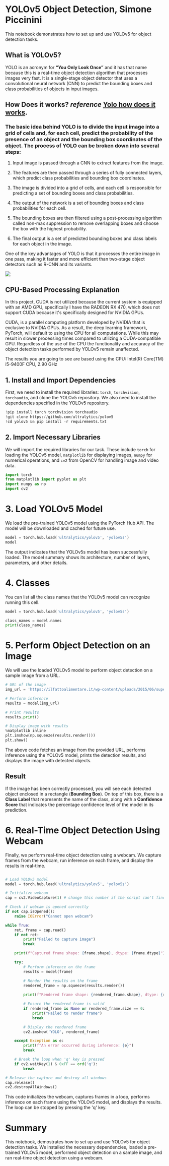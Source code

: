 # YOLOv5 Object Detection, Simone Piccinini 

This notebook demonstrates how to set up and use YOLOv5 for object detection tasks. 

## What is YOLOv5?


YOLO is an acronym for **“You Only Look Once”** and it has that name because this is a real-time object detection algorithm that processes images very fast.
It is a single-stage object detector that uses a convolutional neural network (CNN) to predict the bounding boxes and class probabilities of objects in input images.


## How Does it works? **_reference_** [Yolo how does it works](https://kili-technology.com/data-labeling/machine-learning/yolo-algorithm-real-time-object-detection-from-a-to-z).

### The basic idea behind YOLO is to divide the input image into a grid of cells and, for each cell, predict the probability of the presence of an object and the bounding box coordinates of the object. The process of YOLO can be broken down into several steps:

1. Input image is passed through a CNN to extract features from the image.

2. The features are then passed through a series of fully connected layers, which predict ‌class probabilities and bounding box coordinates.

3. The image is divided into a grid of cells, and each cell is responsible for predicting a set of bounding boxes and class probabilities.

4. The output of the network is a set of bounding boxes and class probabilities for each cell.

5. The bounding boxes are then filtered using a post-processing algorithm called non-max suppression to remove overlapping boxes and choose the box with the highest probability.

6. The final output is a set of predicted bounding boxes and class labels for each object in the image.

One of the key advantages of YOLO is that it processes the entire image in one pass, making it faster and more efficient than two-stage object detectors such as R-CNN and its variants.


![](https://a.storyblok.com/f/139616/1200x800/297c23f45f/structure-of-yolo.webp)


## CPU-Based Processing Explanation

In this project, CUDA is not utilized because the current system is equipped with an AMD GPU, specifically I have the RADEON RX 470, which does not support CUDA because it's specifically designed for NVIDIA GPUs.

CUDA, is a parallel computing platform developed by NVIDIA that is exclusive to NVIDIA GPUs. As a result, the deep learning framework, PyTorch, will default to using the CPU for all computations. While this may result in slower processing times compared to utilizing a CUDA-compatible GPU.
Regardless of the use of the CPU the functionality and accuracy of the object detection tasks performed by YOLOv5 remain unaffected.

The results you are going to see are based using the CPU: Intel(R) Core(TM) i5-9400F CPU, 2.90 GHz


## 1. Install and Import Dependencies

First, we need to install the required libraries: `torch`, `torchvision`, `torchaudio`, and clone the YOLOv5 repository. 
We also need to install the dependencies specified in the YOLOv5 repository.

```python
!pip install torch torchvision torchaudio
!git clone https://github.com/ultralytics/yolov5
!cd yolov5 && pip install -r requirements.txt

```

## 2. Import Necessary Libraries

We will import the required libraries for our task. These include `torch` for loading the YOLOv5 model, `matplotlib` for displaying images, `numpy` for numerical operations, and `cv2` from OpenCV for handling image and video data.

```python
import torch
from matplotlib import pyplot as plt
import numpy as np
import cv2

```

# 3. Load YOLOv5 Model

We load the pre-trained YOLOv5 model using the PyTorch Hub API. The model will be downloaded and cached for future use.

```python
model = torch.hub.load('ultralytics/yolov5', 'yolov5s')
model
```

The output indicates that the YOLOv5s model has been successfully loaded. The model summary shows its architecture, number of layers, parameters, and other details.


# 4. Classes

You can list all the class names that the YOLOv5 model can recognize running this cell.

```python
model = torch.hub.load('ultralytics/yolov5', 'yolov5s')

class_names = model.names
print(class_names)

```

# 5. Perform Object Detection on an Image

We will use the loaded YOLOv5 model to perform object detection on a sample image from a URL.

```python
# URL of the image
img_url = 'https://ilfattoalimentare.it/wp-content/uploads/2015/06/supermercato-spesa-06photo-fotolia-750.jpg'

# Perform inference
results = model(img_url)

# Print results
results.print()

# Display image with results
%matplotlib inline
plt.imshow(np.squeeze(results.render()))
plt.show()

```


The above code fetches an image from the provided URL, performs inference using the YOLOv5 model, prints the detection results, and displays the image with detected objects.

## Result

If the image has been correctly processed, you will see each detected object enclosed in a rectangle (**Bounding Box**). On top of this box, there is a **Class Label** that represents the name of the class, along with a **Confidence Score** that indicates the percentage confidence level of the model in its prediction.


# 6. Real-Time Object Detection Using Webcam

Finally, we perform real-time object detection using a webcam. We capture frames from the webcam, run inference on each frame, and display the results in real-time.


```python

# Load YOLOv5 model
model = torch.hub.load('ultralytics/yolov5', 'yolov5s')

# Initialize webcam
cap = cv2.VideoCapture(1) # change this number if the script can't find your webcam

# Check if webcam is opened correctly
if not cap.isOpened():
    raise IOError("Cannot open webcam")

while True:
    ret, frame = cap.read()
    if not ret:
        print("Failed to capture image")
        break

    print(f"Captured frame shape: {frame.shape}, dtype: {frame.dtype}")

    try:
        # Perform inference on the frame
        results = model(frame)

        # Render the results on the frame
        rendered_frame = np.squeeze(results.render())
        
        print(f"Rendered frame shape: {rendered_frame.shape}, dtype: {rendered_frame.dtype}")

        # Ensure the rendered frame is valid
        if rendered_frame is None or rendered_frame.size == 0:
            print("Failed to render frame")
            break

        # Display the rendered frame
        cv2.imshow('YOLO', rendered_frame)

    except Exception as e:
        print(f"An error occurred during inference: {e}")
        break

    # Break the loop when 'q' key is pressed
    if cv2.waitKey(1) & 0xFF == ord('q'):
        break

# Release the capture and destroy all windows
cap.release()
cv2.destroyAllWindows()

```

This code initializes the webcam, captures frames in a loop, performs inference on each frame using the YOLOv5 model, and displays the results. The loop can be stopped by pressing the 'q' key.


# Summary

This notebook, demostrates how to set up and use YOLOv5 for object detection tasks. We installed the necessary dependencies, loaded a pre-trained YOLOv5 model, performed object detection on a sample image, and ran real-time object detection using a webcam.





